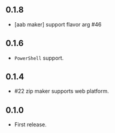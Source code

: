 ## 0.1.8

- [aab maker] support flavor arg #46

## 0.1.6

- `PowerShell` support.

## 0.1.4

- #22 zip maker supports web platform.

## 0.1.0

- First release.
